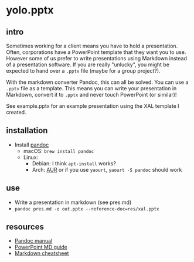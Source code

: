 # yolo.pptx
## intro
Sometimes working for a client means you have to hold a presentation.
Often, corporations have a PowerPoint template that they want you to use.
However some of us prefer to write presentations using Markdown
instead of a presentation software. If you are really "unlucky", you might
be expected to hand over a `.pptx` file (maybe for a group project?).

With the markdown converter Pandoc, this can all be solved.
You can use a `.pptx` file as a template. This means you can write your presentation
in Markdown, convert it to `.pptx` and never touch PowerPoint (or similar)!

See example.pptx for an example presentation using the XAL template I created.

## installation
- Install [pandoc](https://pandoc.org/installing.html)
  - macOS: `brew install pandoc`
  - Linux:
    - Debian: I think `apt-install` works?
    - Arch: [AUR](https://www.archlinux.org/packages/community/x86_64/pandoc/) or if you use `yaourt`, `yaourt -S pandoc` should work

## use
- Write a presentation in markdown (see pres.md)
- `pandoc pres.md -o out.pptx --reference-doc=res/xal.pptx`

## resources
- [Pandoc manual](https://pandoc.org/MANUAL.html)
- [PowerPoint MD guide](https://bookdown.org/yihui/rmarkdown/powerpoint-presentation.html)
- [Markdown cheatsheet](https://github.com/adam-p/markdown-here/wiki/Markdown-Cheatsheet)
